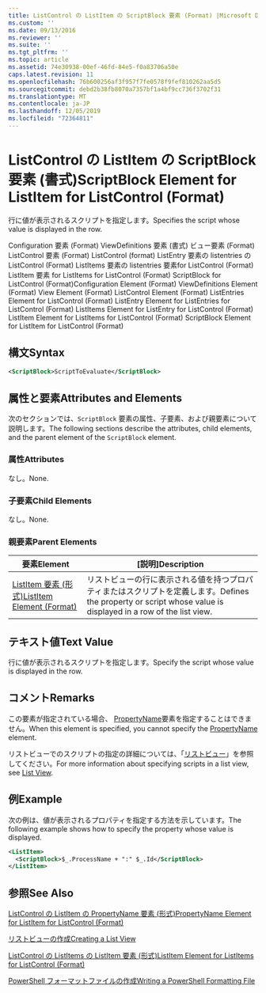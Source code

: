 ```yaml
---
title: ListControl の ListItem の ScriptBlock 要素 (Format) |Microsoft Docs
ms.custom: ''
ms.date: 09/13/2016
ms.reviewer: ''
ms.suite: ''
ms.tgt_pltfrm: ''
ms.topic: article
ms.assetid: 74e30938-00ef-46fd-84e5-f0a83706a50e
caps.latest.revision: 11
ms.openlocfilehash: 76b600256af3f957f7fe0578f9fef810262aa5d5
ms.sourcegitcommit: debd2b38fb8070a7357bf1a4bf9cc736f3702f31
ms.translationtype: MT
ms.contentlocale: ja-JP
ms.lasthandoff: 12/05/2019
ms.locfileid: "72364811"
---
```

# <a name="scriptblock-element-for-listitem-for-listcontrol-format"></a><span data-ttu-id="ac72b-102">ListControl の ListItem の ScriptBlock 要素 (書式)</span><span class="sxs-lookup"><span data-stu-id="ac72b-102">ScriptBlock Element for ListItem for ListControl (Format)</span></span>

<span data-ttu-id="ac72b-103">行に値が表示されるスクリプトを指定します。</span><span class="sxs-lookup"><span data-stu-id="ac72b-103">Specifies the script whose value is displayed in the row.</span></span>

<span data-ttu-id="ac72b-104">Configuration 要素 (Format) ViewDefinitions 要素 (書式) ビュー要素 (Format) ListControl 要素 (Format) ListControl (format) ListEntry 要素の listentries の ListControl (Format) ListItems 要素の listentries 要素for ListControl (Format) ListItem 要素 for ListItems for ListControl (Format) ScriptBlock for ListControl (Format)</span><span class="sxs-lookup"><span data-stu-id="ac72b-104">Configuration Element (Format) ViewDefinitions Element (Format) View Element (Format) ListControl Element (Format) ListEntries Element for ListControl (Format) ListEntry Element for ListEntries for ListControl (Format) ListItems Element for ListEntry for ListControl (Format) ListItem Element for ListItems for ListControl (Format) ScriptBlock Element for ListItem for ListControl (Format)</span></span>

## <a name="syntax"></a><span data-ttu-id="ac72b-105">構文</span><span class="sxs-lookup"><span data-stu-id="ac72b-105">Syntax</span></span>

```xml
<ScriptBlock>ScriptToEvaluate</ScriptBlock>
```

## <a name="attributes-and-elements"></a><span data-ttu-id="ac72b-106">属性と要素</span><span class="sxs-lookup"><span data-stu-id="ac72b-106">Attributes and Elements</span></span>

<span data-ttu-id="ac72b-107">次のセクションでは、`ScriptBlock` 要素の属性、子要素、および親要素について説明します。</span><span class="sxs-lookup"><span data-stu-id="ac72b-107">The following sections describe the attributes, child elements, and the parent element of the `ScriptBlock` element.</span></span>

### <a name="attributes"></a><span data-ttu-id="ac72b-108">属性</span><span class="sxs-lookup"><span data-stu-id="ac72b-108">Attributes</span></span>

<span data-ttu-id="ac72b-109">なし。</span><span class="sxs-lookup"><span data-stu-id="ac72b-109">None.</span></span>

### <a name="child-elements"></a><span data-ttu-id="ac72b-110">子要素</span><span class="sxs-lookup"><span data-stu-id="ac72b-110">Child Elements</span></span>

<span data-ttu-id="ac72b-111">なし。</span><span class="sxs-lookup"><span data-stu-id="ac72b-111">None.</span></span>

### <a name="parent-elements"></a><span data-ttu-id="ac72b-112">親要素</span><span class="sxs-lookup"><span data-stu-id="ac72b-112">Parent Elements</span></span>

|<span data-ttu-id="ac72b-113">要素</span><span class="sxs-lookup"><span data-stu-id="ac72b-113">Element</span></span>|<span data-ttu-id="ac72b-114">[説明]</span><span class="sxs-lookup"><span data-stu-id="ac72b-114">Description</span></span>|
|-------------|-----------------|
|[<span data-ttu-id="ac72b-115">ListItem 要素 (形式)</span><span class="sxs-lookup"><span data-stu-id="ac72b-115">ListItem Element (Format)</span></span>](./listitem-element-for-listitems-for-listcontrol-format.md)|<span data-ttu-id="ac72b-116">リストビューの行に表示される値を持つプロパティまたはスクリプトを定義します。</span><span class="sxs-lookup"><span data-stu-id="ac72b-116">Defines the property or script whose value is displayed in a row of the list view.</span></span>|

## <a name="text-value"></a><span data-ttu-id="ac72b-117">テキスト値</span><span class="sxs-lookup"><span data-stu-id="ac72b-117">Text Value</span></span>

<span data-ttu-id="ac72b-118">行に値が表示されるスクリプトを指定します。</span><span class="sxs-lookup"><span data-stu-id="ac72b-118">Specify the script whose value is displayed in the row.</span></span>

## <a name="remarks"></a><span data-ttu-id="ac72b-119">コメント</span><span class="sxs-lookup"><span data-stu-id="ac72b-119">Remarks</span></span>

<span data-ttu-id="ac72b-120">この要素が指定されている場合、 [PropertyName](./propertyname-element-for-listitem-for-listcontrol-format.md)要素を指定することはできません。</span><span class="sxs-lookup"><span data-stu-id="ac72b-120">When this element is specified, you cannot specify the [PropertyName](./propertyname-element-for-listitem-for-listcontrol-format.md) element.</span></span>

<span data-ttu-id="ac72b-121">リストビューでのスクリプトの指定の詳細については、「[リストビュー](./creating-a-list-view.md)」を参照してください。</span><span class="sxs-lookup"><span data-stu-id="ac72b-121">For more information about specifying scripts in a list view, see [List View](./creating-a-list-view.md).</span></span>

## <a name="example"></a><span data-ttu-id="ac72b-122">例</span><span class="sxs-lookup"><span data-stu-id="ac72b-122">Example</span></span>

<span data-ttu-id="ac72b-123">次の例は、値が表示されるプロパティを指定する方法を示しています。</span><span class="sxs-lookup"><span data-stu-id="ac72b-123">The following example shows how to specify the property whose value is displayed.</span></span>

```xml
<ListItem>
  <ScriptBlock>$_.ProcessName + ":" $_.Id</ScriptBlock>
</ListItem>

```

## <a name="see-also"></a><span data-ttu-id="ac72b-124">参照</span><span class="sxs-lookup"><span data-stu-id="ac72b-124">See Also</span></span>

[<span data-ttu-id="ac72b-125">ListControl の ListItem の PropertyName 要素 (形式)</span><span class="sxs-lookup"><span data-stu-id="ac72b-125">PropertyName Element for ListItem for ListControl (Format)</span></span>](./propertyname-element-for-listitem-for-listcontrol-format.md)

[<span data-ttu-id="ac72b-126">リストビューの作成</span><span class="sxs-lookup"><span data-stu-id="ac72b-126">Creating a List View</span></span>](./creating-a-list-view.md)

[<span data-ttu-id="ac72b-127">ListControl の ListItems の ListItem 要素 (形式)</span><span class="sxs-lookup"><span data-stu-id="ac72b-127">ListItem Element for ListItems for ListControl (Format)</span></span>](./listitem-element-for-listitems-for-listcontrol-format.md)

[<span data-ttu-id="ac72b-128">PowerShell フォーマットファイルの作成</span><span class="sxs-lookup"><span data-stu-id="ac72b-128">Writing a PowerShell Formatting File</span></span>](./writing-a-powershell-formatting-file.md)
